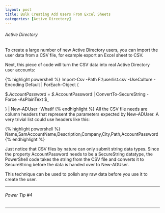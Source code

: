 ```yaml
---
layout: post
title: Bulk Creating Add Users From Excel Sheets
categories: [Active Directory]
---
```

###### Active Directory 

To create a large number of new Active Directory users, you can import the user data from a CSV file, for example export an Excel sheet to CSV.

Next, this piece of code will turn the CSV data into real Active Directory user accounts:

{% highlight powershell %}
Import-Csv -Path F:\userlist.csv -UseCulture -Encoding Default |
ForEach-Object {
  
  $_.AccountPassword = $_.AccountPassword | 
                           ConvertTo-SecureString -Force -AsPlainText
  $_ 

} |
New-ADUser -WhatIf 
{% endhighlight %}
All the CSV file needs are column headers that represent the parameters expected by New-ADUser. A very trivial list could use headers like this: 

{% highlight powershell %}
Name,SamAccountName,Description,Company,City,Path,AccountPassword
{% endhighlight %}

Just notice that CSV files by nature can only submit string data types. Since the property AccountPassword needs to be a SecureString datatype, the PowerShell code takes the string from the CSV file and converts it to SecureString before the data is handed over to New-ADUser. 

This technique can be used to polish any raw data before you use it to create the user. 

---

###### Power Tip #4

---

